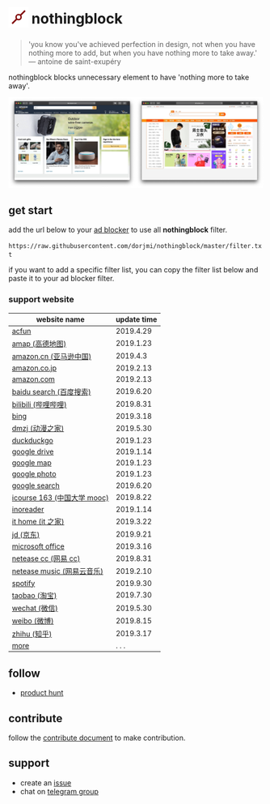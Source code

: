 <h1>
  <sub>
    <img src="asset/nothongblock-logo.png" alt="nothongblock logo" height="40" width="40">
  </sub>
  nothingblock
</h1>

> 'you know you've achieved perfection in design, not when you have nothing more to add, but when you have nothing more to take away.' ― antoine de saint-exupéry

nothingblock blocks unnecessary element to have 'nothing more to take away'. 

![nothingblock sample](asset/nothingblock-sample.jpg)

## get start

add the url below to your [ad blocker](https://bing.com/search?q=ad+blocker) to use all **nothingblock** filter.

`https://raw.githubusercontent.com/dorjmi/nothingblock/master/filter.txt`

if you want to add a specific filter list, you can copy the filter list below and paste it to your ad blocker filter.

### support website

| website name                                                | update time |
| ----------------------------------------------------------- | ----------- |
| [acfun](filter-item/acfun.txt)                              | 2019.4.29   |
| [amap (高德地图)](filter-item/amap.txt)                     | 2019.1.23   |
| [amazon.cn (亚马逊中国)](filter-item/amazon.cn.txt)         | 2019.4.3    |
| [amazon.co.jp](filter-item/amazon.co.jp.txt)                | 2019.2.13   |
| [amazon.com](filter-item/amazon.com.txt)                    | 2019.2.13   |
| [baidu search (百度搜索)](filter-item/baidu-search.txt)     | 2019.6.20   |
| [bilibili (哔哩哔哩)](filter-item/bilibili.txt)             | 2019.8.31   |
| [bing](filter-item/bing.txt)                                | 2019.3.18   |
| [dmzj (动漫之家)](filter-item/dmzj.txt)                     | 2019.5.30   |
| [duckduckgo](filter-item/duckduckgo.txt)                    | 2019.1.23   |
| [google drive](filter-item/google-drive.txt)                | 2019.1.14   |
| [google map](filter-item/google-map.txt)                    | 2019.1.23   |
| [google photo](filter-item/google-photo.txt)                | 2019.1.23   |
| [google search](filter-item/google-search.txt)              | 2019.6.20   |
| [icourse 163 (中国大学 mooc)](filter-item/icourse163.txt)   | 2019.8.22   |
| [inoreader](filter-item/inoreader.txt)                      | 2019.1.14   |
| [it home (it 之家)](filter-item/it-home.txt)                | 2019.3.22   |
| [jd (京东)](filter-item/jd.txt)                             | 2019.9.21   |
| [microsoft office](filter-item/microsoft-office.txt)        | 2019.3.16   |
| [netease cc (网易 cc)](filter-item/netease-cc.txt)          | 2019.8.31   |
| [netease music (网易云音乐)](filter-item/netease-music.txt) | 2019.2.10   |
| [spotify](filter-item/spotify.txt)                          | 2019.9.30   |
| [taobao (淘宝)](filter-item/taobao.txt)                     | 2019.7.30   |
| [wechat (微信)](filter-item/wechat.txt)                     | 2019.5.30   |
| [weibo (微博)](filter-item/weibo.txt)                       | 2019.8.15   |
| [zhihu (知乎)](filter-item/zhihu.txt)                       | 2019.3.17   |
| [more](document/more-website.md)                            | . . .       |

## follow

- [product hunt](https://www.producthunt.com/posts/nothingblock)

## contribute

follow the [contribute document](document/contribute.md) to make contribution.

## support

- create an [issue](https://github.com/dorjmi/nothingblock/issues/new/choose)
- chat on [telegram group](https://t.me/nothingblock)
